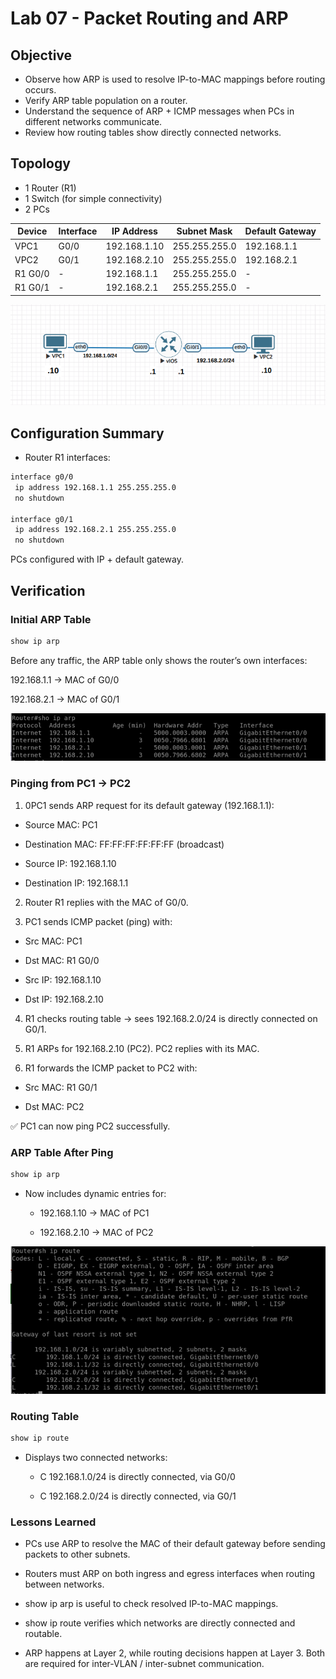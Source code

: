 # Lab 07 - Packet Routing and ARP

## Objective

- Observe how ARP is used to resolve IP-to-MAC mappings before routing occurs.  
- Verify ARP table population on a router.  
- Understand the sequence of ARP + ICMP messages when PCs in different networks communicate.  
- Review how routing tables show directly connected networks.  

## Topology

- 1 Router (R1)  
- 1 Switch (for simple connectivity)  
- 2 PCs  

| Device | Interface | IP Address     | Subnet Mask   | Default Gateway |
|--------|-----------|----------------|---------------|-----------------|
| VPC1   | G0/0      | 192.168.1.10   | 255.255.255.0 | 192.168.1.1     |
| VPC2   | G0/1      | 192.168.2.10   | 255.255.255.0 | 192.168.2.1     |
| R1 G0/0 | -        | 192.168.1.1    | 255.255.255.0 | -               |
| R1 G0/1 | -        | 192.168.2.1    | 255.255.255.0 | -               |

![Lab Topology](diagram.png)

## Configuration Summary

- Router R1 interfaces:

```bash
interface g0/0
 ip address 192.168.1.1 255.255.255.0
 no shutdown

interface g0/1
 ip address 192.168.2.1 255.255.255.0
 no shutdown
```
PCs configured with IP + default gateway.

## Verification

### Initial ARP Table

```bash
show ip arp
```
Before any traffic, the ARP table only shows the router’s own interfaces:

192.168.1.1 → MAC of G0/0

192.168.2.1 → MAC of G0/1

![show-ip-arp](captures/show-ip-arp.png)

### Pinging from PC1 → PC2

1. 0PC1 sends ARP request for its default gateway (192.168.1.1):

  - Source MAC: PC1

  - Destination MAC: FF:FF:FF:FF:FF:FF (broadcast)

  - Source IP: 192.168.1.10

  - Destination IP: 192.168.1.1

2. Router R1 replies with the MAC of G0/0.

3. PC1 sends ICMP packet (ping) with:

  - Src MAC: PC1

  - Dst MAC: R1 G0/0

  - Src IP: 192.168.1.10

  - Dst IP: 192.168.2.10

4. R1 checks routing table → sees 192.168.2.0/24 is directly connected on G0/1.

5. R1 ARPs for 192.168.2.10 (PC2). PC2 replies with its MAC.

6. R1 forwards the ICMP packet to PC2 with:

  - Src MAC: R1 G0/1

  - Dst MAC: PC2

✅ PC1 can now ping PC2 successfully.

### ARP Table After Ping

```bash
show ip arp
```
- Now includes dynamic entries for:

  - 192.168.1.10 → MAC of PC1

  - 192.168.2.10 → MAC of PC2

![show-ip-route](captures/show-ip-route.png)

### Routing Table

```bash
show ip route
```
- Displays two connected networks:

  - C 192.168.1.0/24 is directly connected, via G0/0

  - C 192.168.2.0/24 is directly connected, via G0/1

### Lessons Learned
- PCs use ARP to resolve the MAC of their default gateway before sending packets to other subnets.

- Routers must ARP on both ingress and egress interfaces when routing between networks.

- show ip arp is useful to check resolved IP-to-MAC mappings.

- show ip route verifies which networks are directly connected and routable.

- ARP happens at Layer 2, while routing decisions happen at Layer 3. Both are required for inter-VLAN / inter-subnet communication.


